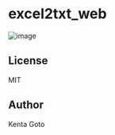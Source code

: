 # excel2txt_web 

![image](https://user-images.githubusercontent.com/10069642/76588755-32e3a400-652b-11ea-8df1-ee0601e1d03c.png)

## License
MIT

## Author  
Kenta Goto
